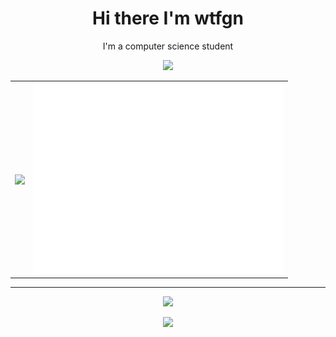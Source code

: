   <h1 align="center">Hi there I'm wtfgn</h1>
  <p align="center"> I'm a computer science student </p>
  
  
  <!--  View Count  -->
  <div align="center">
    <a href="https://count.getloli.com/"><img src="https://count.getloli.com/get/@:wtfgn?theme=moebooru"></a>
  </div>
  
  <table align="center">
    <tbody>
      <tr>
        <td>
          <img align="center" src="https://svgdb.me/assets/fullart/7143410100.png" height="470">
        </td>
        <td>
          <!--  Main Info  -->
          <img  src="/github-metrics.svg" alt="Metrics" width="400">
        </td>
      </tr>
    </tbody>
  </table>
  
  ---

<p align="center">
  <a href="https://skillicons.dev">
    <img src="https://skillicons.dev/icons?i=vue,vite,express,nodejs,js,ts,html,css,tailwind,py" />
  </a>
</p>
<p align="center">
  <a href="https://skillicons.dev">
    <img src="https://skillicons.dev/icons?i=vscode,github,git,discord" />
  </a>
</p>
